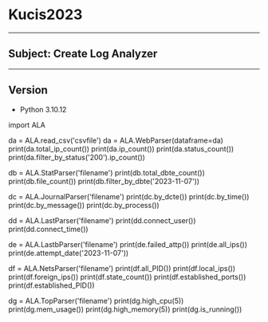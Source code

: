 # Kucis2023
---
## Subject: Create Log Analyzer
---
## Version
- Python 3.10.12


import ALA


da = ALA.read_csv('csvfile')
da = ALA.WebParser(dataframe=da)
print(da.total_ip_count())
print(da.ip_count())
print(da.status_count())
print(da.filter_by_status('200').ip_count())


db = ALA.StatParser('filename')
print(db.total_dbte_count())
print(db.file_count())
print(db.filter_by_dbte('2023-11-07'))


dc = ALA.JournalParser('filename')
print(dc.by_dcte())
print(dc.by_time())
print(dc.by_message())
print(dc.by_process())


dd = ALA.LastParser('filename')
print(dd.connect_user())
print(dd.connect_time())


de = ALA.LastbParser('filename')
print(de.failed_attp())
print(de.all_ips())
print(de.attempt_date('2023-11-07'))


df = ALA.NetsParser('filename')
print(df.all_PID())
print(df.local_ips())
print(df.foreign_ips())
print(df.state_count())
print(df.established_ports())
print(df.established_PID())


dg = ALA.TopParser('filename')
print(dg.high_cpu(5))
print(dg.mem_usage())
print(dg.high_memory(5))
print(dg.is_running())